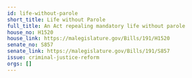 ```yaml
---
id: life-without-parole
short_title: Life without Parole
full_title: An Act repealing mandatory life without parole
house_no: H1520
house_link: https://malegislature.gov/Bills/191/H1520
senate_no: S857
senate_link: https://malegislature.gov/Bills/191/S857
issue: criminal-justice-reform
orgs: []
---
```

